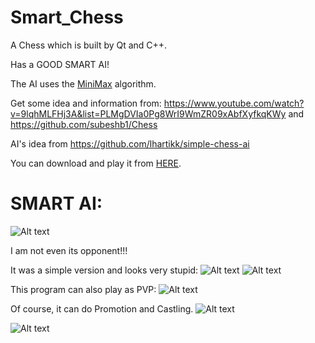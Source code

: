 # Smart_Chess
A Chess which is built by Qt and C++.

Has a GOOD SMART AI!

The AI uses the [MiniMax](https://www.wikiwand.com/en/Minimax) algorithm.

Get some idea and information from:
https://www.youtube.com/watch?v=9lqhMLFHj3A&list=PLMgDVIa0Pg8WrI9WmZR09xAbfXyfkqKWy
and
https://github.com/subeshb1/Chess

AI's idea from https://github.com/lhartikk/simple-chess-ai

You can download and play it from [HERE](https://github.com/Jiachenggavin/Smart_Chess/tree/release_files).

# SMART AI:

![Alt text](https://github.com/Jiachenggavin/Smart_Chessraw/raw/master/Screenshots/Lose.gif)

I am not even its opponent!!!

It was a simple version and looks very stupid:
![Alt text](https://github.com/Jiachenggavin/Smart_Chessraw/raw/master/Screenshots/smallfirst.gif)
![Alt text](https://github.com/Jiachenggavin/Smart_Chessraw/raw/master/Screenshots/smallend.gif)

This program can also play as PVP:
![Alt text](https://github.com/Jiachenggavin/Smart_Chessraw/raw/master/Screenshots/PvP.gif)

Of course, it can do Promotion and Castling.
![Alt text](https://github.com/Jiachenggavin/Smart_Chessraw/raw/master/Screenshots/promotion.gif)

![Alt text](https://github.com/Jiachenggavin/Smart_Chessraw/raw/master/Screenshots/Castling.gif)
